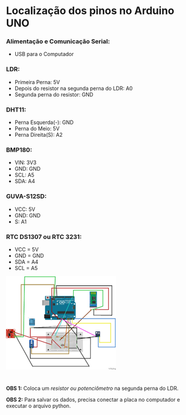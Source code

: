# Localização dos pinos no Arduino UNO

### Alimentação e Comunicação Serial:

  - USB para o Computador

### LDR:

  - Primeira Perna: 5V
  - Depois do resistor na segunda perna do LDR: A0
  - Segunda perna do resistor: GND

### DHT11: 

  - Perna Esquerda(-): GND
  - Perna do Meio: 5V
  - Perna Direita(S): A2

### BMP180: 

  - VIN: 3V3
  - GND: GND
  - SCL: A5
  - SDA: A4

### GUVA-S12SD: 

  - VCC: 5V
  - GND: GND
  - S: A1

### RTC DS1307 ou RTC 3231:

  - VCC = 5V
  - GND = GND
  - SDA = A4
  - SCL = A5

<img src="../imgs/Mini_Estacao_Relogio_Uno.png" alt="Imagem da Mini Estação Meteorológica com Arduino Uno e Modulo Relógio RTC DS1307 para comunicação serial" width="300"/>

#

  **OBS 1:** Coloca um *resistor ou potenciômetro* na segunda perna do LDR.

  **OBS 2:** Para salvar os dados, precisa conectar a placa no computador e executar o arquivo python.
